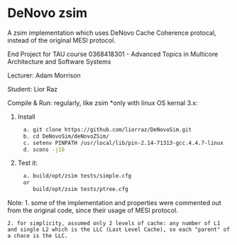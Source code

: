 DeNovo zsim
====
A zsim implementation which uses DeNovo Cache Coherence protocal, instead of the original MESI protocol.

End Project for TAU course 0368418301 - Advanced Topics in Multicore Architecture and Software Systems


Lecturer: Adam Morrison

Student: Lior Raz

Compile & Run: regularly, like zsim *only with linux OS kernal 3.x:
1. Install 
```bash
     a. git clone https://github.com/liorraz/DeNovoSim.git
     b. cd DeNovoSim/deNovoZSim/
     c. setenv PINPATH /usr/local/lib/pin-2.14-71313-gcc.4.4.7-linux
     d. scons -j16
```	 
2. Test it:
```bash
     a. build/opt/zsim tests/simple.cfg 
	 or
		build/opt/zsim tests/ptree.cfg 
```
	 
Note:
	1. some of the implementation and properties were commented out from the original code, since their usage of MESI protocol.
	
	2. for simplicity, assumed only 2 levels of cache: any number of L1 and single L2 which is the LLC (Last Level Cache), so each "parent" of a chace is the LLC.
